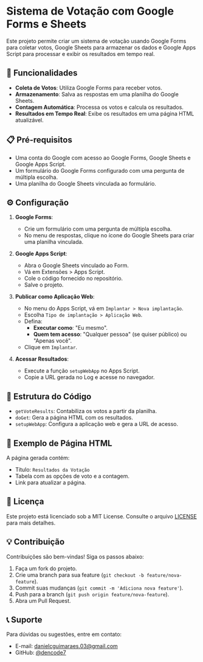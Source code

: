 # Sistema de Votação com Google Forms e Sheets

Este projeto permite criar um sistema de votação usando Google Forms para coletar votos, Google Sheets para armazenar os dados e Google Apps Script para processar e exibir os resultados em tempo real.

## 🚀 Funcionalidades

- **Coleta de Votos**: Utiliza Google Forms para receber votos.
- **Armazenamento**: Salva as respostas em uma planilha do Google Sheets.
- **Contagem Automática**: Processa os votos e calcula os resultados.
- **Resultados em Tempo Real**: Exibe os resultados em uma página HTML atualizável.

## 📋 Pré-requisitos

- Uma conta do Google com acesso ao Google Forms, Google Sheets e Google Apps Script.
- Um formulário do Google Forms configurado com uma pergunta de múltipla escolha.
- Uma planilha do Google Sheets vinculada ao formulário.

## ⚙️ Configuração

1. **Google Forms**:
   - Crie um formulário com uma pergunta de múltipla escolha.
   - No menu de respostas, clique no ícone do Google Sheets para criar uma planilha vinculada.

2. **Google Apps Script**:
   - Abra o Google Sheets vinculado ao Form.
   - Vá em Extensões > Apps Script.
   - Cole o código fornecido no repositório.
   - Salve o projeto.

3. **Publicar como Aplicação Web**:
   - No menu do Apps Script, vá em `Implantar > Nova implantação`.
   - Escolha `Tipo de implantação > Aplicação Web`.
   - Defina:
     - **Executar como**: "Eu mesmo".
     - **Quem tem acesso**: "Qualquer pessoa" (se quiser público) ou "Apenas você".
   - Clique em `Implantar`.

4. **Acessar Resultados**:
   - Execute a função `setupWebApp` no Apps Script.
   - Copie a URL gerada no Log e acesse no navegador.

## 📄 Estrutura do Código

- `getVoteResults`: Contabiliza os votos a partir da planilha.
- `doGet`: Gera a página HTML com os resultados.
- `setupWebApp`: Configura a aplicação web e gera a URL de acesso.

## 📧 Exemplo de Página HTML

A página gerada contém:
- Título: `Resultados da Votação`
- Tabela com as opções de voto e a contagem.
- Link para atualizar a página.

## 📜 Licença

Este projeto está licenciado sob a MIT License. Consulte o arquivo [LICENSE](LICENSE) para mais detalhes.

## 💡 Contribuição

Contribuições são bem-vindas! Siga os passos abaixo:
1. Faça um fork do projeto.
2. Crie uma branch para sua feature (`git checkout -b feature/nova-feature`).
3. Commit suas mudanças (`git commit -m 'Adiciona nova feature'`).
4. Push para a branch (`git push origin feature/nova-feature`).
5. Abra um Pull Request.

## 📞 Suporte

Para dúvidas ou sugestões, entre em contato:
- E-mail: danielcguimaraes.03@gmail.com
- GitHub: [@dencode7](https://github.com/dencode7)
